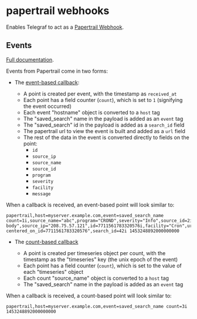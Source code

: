 # papertrail webhooks

Enables Telegraf to act as a [Papertrail Webhook](http://help.papertrailapp.com/kb/how-it-works/web-hooks/).

## Events

[Full documentation](http://help.papertrailapp.com/kb/how-it-works/web-hooks/#callback).

Events from Papertrail come in two forms:

* The [event-based callback](http://help.papertrailapp.com/kb/how-it-works/web-hooks/#callback):

  * A point is created per event, with the timestamp as `received_at`
  * Each point has a field counter (`count`), which is set to `1` (signifying the event occurred)
  * Each event "hostname" object is converted to a `host` tag
  * The "saved_search" name in the payload is added as an `event` tag
  * The "saved_search" id in the payload is added as a `search_id` field
  * The papertrail url to view the event is built and added as a `url` field
  * The rest of the data in the event is converted directly to fields on the point:
    * `id`
    * `source_ip`
    * `source_name`
    * `source_id`
    * `program`
    * `severity`
    * `facility`
    * `message`

When a callback is received, an event-based point will look similar to:

```
papertrail,host=myserver.example.com,event=saved_search_name count=1i,source_name="abc",program="CROND",severity="Info",source_id=2i,message="message body",source_ip="208.75.57.121",id=7711561783320576i,facility="Cron",url="https://papertrailapp.com/searches/42?centered_on_id=7711561783320576",search_id=42i 1453248892000000000
```

* The [count-based callback](http://help.papertrailapp.com/kb/how-it-works/web-hooks/#count-only-webhooks)

  * A point is created per timeseries object per count, with the timestamp as the "timeseries" key (the unix epoch of the event)
  * Each point has a field counter (`count`), which is set to the value of each "timeseries" object
  * Each count "source_name" object is converted to a `host` tag
  * The "saved_search" name in the payload is added as an `event` tag

When a callback is received, a count-based point will look similar to:

```
papertrail,host=myserver.example.com,event=saved_search_name count=3i 1453248892000000000
```
